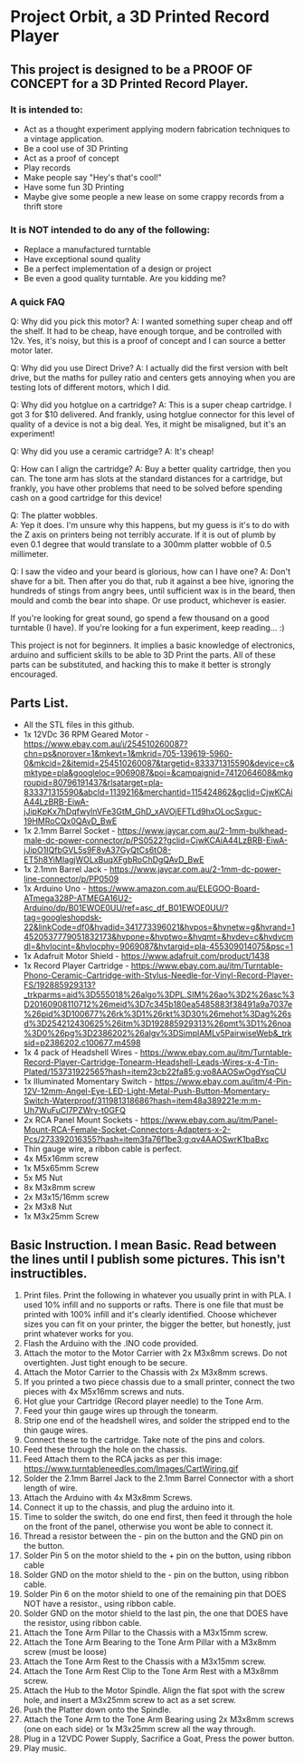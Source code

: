 # Project Orbit, a 3D Printed Record Player

## This project is designed to be a PROOF OF CONCEPT for a 3D Printed Record Player.

### It is intended to:
* Act as a thought experiment applying modern fabrication techniques to a vintage application.
* Be a cool use of 3D Printing
* Act as a proof of concept
* Play records
* Make people say "Hey's that's cool!"
* Have some fun 3D Printing
* Maybe give some people a new lease on some crappy records from a thrift store

### It is NOT intended to do any of the following:
* Replace a manufactured turntable
* Have exceptional sound quality
* Be a perfect implementation of a design or project
* Be even a good quality turntable.  Are you kidding me?

### A quick FAQ
Q: Why did you pick this motor?
A: I wanted something super cheap and off the shelf.  It had to be cheap, have enough torque, and be controlled with 12v.   Yes, it's noisy, but this is a proof of concept and I can source a better motor later.

Q: Why did you use Direct Drive?
A: I actually did the first version with belt drive, but the maths for pulley ratio and centers gets annoying when you are testing lots of different motors, which I did.

Q: Why did you hotglue on a cartridge?
A: This is a super cheap cartridge.  I got 3 for $10 delivered.  And frankly, using hotglue connector for this level of quality of a device is not a big deal.  Yes, it might be misaligned, but it's an experiment!  

Q: Why did you use a ceramic cartridge?
A: It's cheap!

Q: How can I align the cartridge?
A: Buy a better quality cartridge, then you can.  The tone arm has slots at the standard distances for a cartridge, but frankly, you have other problems that need to be solved before spending cash on a good cartridge for this device!

Q: The platter wobbles.  
A: Yep it does.  I'm unsure why this happens, but my guess is it's to do with the Z axis on printers being not terribly accurate.  If it is out of plumb by even 0.1 degree that would translate to a 300mm platter wobble of 0.5 millimeter. 

Q: I saw the video and your beard is glorious, how can I have one?
A: Don't shave for a bit.  Then after you do that, rub it against a bee hive, ignoring the hundreds of stings from angry bees, until sufficient wax is in the beard, then mould and comb the bear into shape.  Or use product, whichever is easier.

If you're looking for great sound, go spend a few thousand on a good turntable (I have).  If you're looking for a fun experiment, keep reading... :) 

This project is not for beginners.  It implies a basic knowledge of electronics, arduino and sufficient skills to be able to 3D Print the parts.  All of these parts can be substituted, and hacking this to make it better is strongly encouraged.

## Parts List.

* All the STL files in this github.
* 1x 12VDc 36 RPM Geared Motor - https://www.ebay.com.au/i/254510260087?chn=ps&norover=1&mkevt=1&mkrid=705-139619-5960-0&mkcid=2&itemid=254510260087&targetid=833371315590&device=c&mktype=pla&googleloc=9069087&poi=&campaignid=7412064608&mkgroupid=80796191437&rlsatarget=pla-833371315590&abcId=1139216&merchantid=115424862&gclid=CjwKCAiA44LzBRB-EiwA-jJipKpKx7hDqfwylnVFe3GtM_GhD_xAVOjEFTLd9hxOLocSxguc-19HMRoCQx0QAvD_BwE
* 1x 2.1mm Barrel Socket - https://www.jaycar.com.au/2-1mm-bulkhead-male-dc-power-connector/p/PS0522?gclid=CjwKCAiA44LzBRB-EiwA-jJipO1IQfbGVL5s9F8vA37GyQtCs6tO8-ET5h8YiMIagjWOLxBuqXFgbRoChDgQAvD_BwE
* 1x 2.1mm Barrel Jack - https://www.jaycar.com.au/2-1mm-dc-power-line-connector/p/PP0509
* 1x Arduino Uno - https://www.amazon.com.au/ELEGOO-Board-ATmega328P-ATMEGA16U2-Arduino/dp/B01EWOE0UU/ref=asc_df_B01EWOE0UU/?tag=googleshopdsk-22&linkCode=df0&hvadid=341773396021&hvpos=&hvnetw=g&hvrand=14520537779051832173&hvpone=&hvptwo=&hvqmt=&hvdev=c&hvdvcmdl=&hvlocint=&hvlocphy=9069087&hvtargid=pla-455309014075&psc=1
* 1x Adafruit Motor Shield - https://www.adafruit.com/product/1438
* 1x Record Player Cartridge - https://www.ebay.com.au/itm/Turntable-Phono-Ceramic-Cartridge-with-Stylus-Needle-for-Vinyl-Record-Player-FS/192885929313?_trkparms=aid%3D555018%26algo%3DPL.SIM%26ao%3D2%26asc%3D20160908110712%26meid%3D7c345b180ea5485883f38491a9a7037e%26pid%3D100677%26rk%3D1%26rkt%3D30%26mehot%3Dag%26sd%3D254212430625%26itm%3D192885929313%26pmt%3D1%26noa%3D0%26pg%3D2386202%26algv%3DSimplAMLv5PairwiseWeb&_trksid=p2386202.c100677.m4598
* 1x 4 pack of Headshell Wires - https://www.ebay.com.au/itm/Turntable-Record-Player-Cartridge-Tonearm-Headshell-Leads-Wires-x-4-Tin-Plated/153731922565?hash=item23cb22fa85:g:vo8AAOSwOgdYsqCU
* 1x Illuminated Momentary Switch - https://www.ebay.com.au/itm/4-Pin-12V-12mm-Angel-Eye-LED-Light-Metal-Push-Button-Momentary-Switch-Waterproof/311981318686?hash=item48a389221e:m:m-Uh7WuFuCI7PZWry-t0GFQ
* 2x RCA Panel Mount Sockets - https://www.ebay.com.au/itm/Panel-Mount-RCA-Female-Socket-Connectors-Adapters-x-2-Pcs/273392016355?hash=item3fa76f1be3:g:qv4AAOSwrK1baBxc
* Thin gauge wire, a ribbon cable is perfect.
* 4x M5x16mm screw
* 1x M5x65mm Screw
* 5x M5 Nut
* 8x M3x8mm screw
* 2x M3x15/16mm screw
* 2x M3x8 Nut
* 1x M3x25mm Screw

## Basic Instruction.  I mean Basic.  Read between the lines until I publish some pictures.  This isn't instructibles.

1.  Print files.    Print the following in whatever you usually print in with PLA.  I used 10% infill and no supports or rafts.  There is one file that must be printed with 100% infill and it's clearly identified.   Choose whichever sizes you can fit on your printer, the bigger the better, but honestly, just print whatever works for you.
2.  Flash the Arduino with the .INO code provided.
3.  Attach the motor to the Motor Carrier with 2x M3x8mm screws.  Do not overtighten.  Just tight enough to be secure.
4.  Attach the Motor Carrier to the Chassis with 2x M3x8mm screws.  
5.  If you printed a two piece chassis due to a small printer, connect the two pieces with 4x M5x16mm screws and nuts.
6.  Hot glue your Cartridge (Record player needle) to the Tone Arm.
7.  Feed your thin gauge wires up through the tonearm.  
8.  Strip one end of the headshell wires, and solder the stripped end to the thin gauge wires.
9.  Connect these to the cartridge.  Take note of the pins and colors.
10.  Feed these through the hole on the chassis.
11.  Feed Attach them to the RCA jacks as per this image: https://www.turntableneedles.com/Images/CartWiring.gif
12.  Solder the 2.1mm Barrel Jack to the 2.1mm Barrel Connector with a short length of wire.
13.  Attach the Arduino with 4x M3x8mm Screws.
14.  Connect it up to the chassis, and plug the arduino into it.
15.  Time to solder the switch, do one end first, then feed it through the hole on the front of the panel, otherwise you wont be able to connect it.
16.  Thread a resistor between the - pin on the button and the GND pin on the button.
17.  Solder Pin 5 on the motor shield to the + pin on the button, using ribbon cable
18.  Solder GND on the motor shield to the - pin on the button, using ribbon cable.  
19.  Solder Pin 6 on the motor shield to one of the remaining pin that DOES NOT have a resistor., using ribbon cable.
20.  Solder GND on the motor shield to the last pin, the one that DOES have the resistor, using ribbon cable.
21.  Attach the Tone Arm Pillar to the Chassis with a M3x15mm screw.
22.  Attach the Tone Arm Bearing to the Tone Arm Pillar with a M3x8mm screw (must be loose)
23.  Attach the Tone Arm Rest to the Chassis with a M3x15mm screw.
24.  Attach the Tone Arm Rest Clip to the Tone Arm Rest with a M3x8mm screw.
25.  Attach the Hub to the Motor Spindle.  Align the flat spot with the screw hole, and insert a M3x25mm screw to act as a set screw.
26.  Push the Platter down onto the Spindle.
27.  Attach the Tone Arm to the Tone Arm Bearing using 2x M3x8mm screws (one on each side) or 1x M3x25mm screw all the way through.
28.  Plug in a 12VDC Power Supply, Sacrifice a Goat, Press the power button.
29.  Play music.
